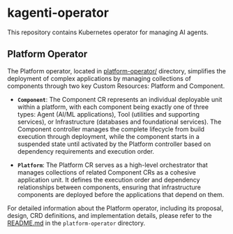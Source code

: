 # kagenti-operator

This repository contains Kubernetes operator for managing AI agents.
## Platform Operator
The Platform operator, located in [platform-operator/](platform-operator/) directory, simplifies the deployment of complex applications by managing collections of components through two key Custom Resources: Platform and Component.
* **`Component`**: The Component CR represents an individual deployable unit within a platform, with each component being exactly one of three types: Agent (AI/ML applications), Tool (utilities and supporting services), or Infrastructure (databases and foundational services). The Component controller manages the complete lifecycle from build execution through deployment, while the component starts in a suspended state until activated by the Platform controller based on dependency requirements and execution order.

* **`Platform`**: The Platform CR serves as a high-level orchestrator that manages collections of related Component CRs as a cohesive application unit. It defines the execution order and dependency relationships between components, ensuring that infrastructure components are deployed before the applications that depend on them.

For detailed information about the Platform operator, including its proposal, design, CRD definitions, and implementation details, please refer to the [README.md](platform-operator/README.md) in the `platform-operator` directory.
